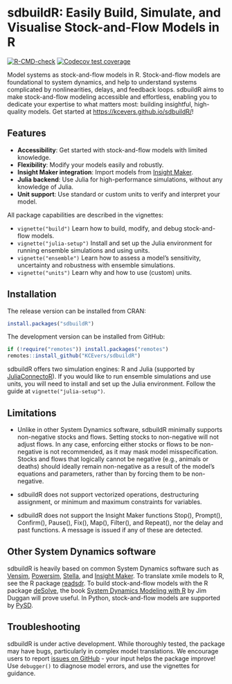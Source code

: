 
<!-- README.md is generated from README.Rmd. Please edit that file -->

# sdbuildR: Easily Build, Simulate, and Visualise Stock-and-Flow Models in R

<!-- badges: start -->

[![R-CMD-check](https://github.com/KCEvers/sdbuildR/actions/workflows/R-CMD-check.yaml/badge.svg)](https://github.com/KCEvers/sdbuildR/actions/workflows/R-CMD-check.yaml)
[![Codecov test
coverage](https://codecov.io/gh/KCEvers/sdbuildR/graph/badge.svg)](https://app.codecov.io/gh/KCEvers/sdbuildR)
<!-- badges: end -->

Model systems as stock-and-flow models in R. Stock-and-flow models are
foundational to system dynamics, and help to understand systems
complicated by nonlinearities, delays, and feedback loops. sdbuildR aims
to make stock-and-flow modeling accessible and effortless, enabling you
to dedicate your expertise to what matters most: building insightful,
high-quality models. Get started at
<https://kcevers.github.io/sdbuildR/>!

## Features

- **Accessibility**: Get started with stock-and-flow models with limited
  knowledge.
- **Flexibility**: Modify your models easily and robustly.
- **Insight Maker integration**: Import models from [Insight
  Maker](https://insightmaker.com/).
- **Julia backend**: Use Julia for high-performance simulations, without
  any knowledge of Julia.
- **Unit support**: Use standard or custom units to verify and interpret
  your model.

All package capabilities are described in the vignettes:

- `vignette("build")` Learn how to build, modify, and debug
  stock-and-flow models.
- `vignette("julia-setup")` Install and set up the Julia environment for
  running ensemble simulations and using units.
- `vignette("ensemble")` Learn how to assess a model’s sensitivity,
  uncertainty and robustness with ensemble simulations.
- `vignette("units")` Learn why and how to use (custom) units.
  <!-- 3. **Delays**: Not all dynamics are instantaneous. Learn about delays (fixed, smooth, material and information) and how to implement them with sdbuildR. -->
  <!-- 4. **Sensitivity**:  -->

## Installation

The release version can be installed from CRAN:

``` r
install.packages("sdbuildR")
```

The development version can be installed from GitHub:

``` r
if (!require("remotes")) install.packages("remotes")
remotes::install_github("KCEvers/sdbuildR")
```

sdbuildR offers two simulation engines: R and Julia (supported by
[JuliaConnectoR](https://github.com/stefan-m-lenz/JuliaConnectoR/)). If
you would like to run ensemble simulations and use units, you will need
to install and set up the Julia environment. Follow the guide at
`vignette("julia-setup")`.

## Limitations

- Unlike in other System Dynamics software, sdbuildR minimally supports
  non-negative stocks and flows. Setting stocks to non-negative will not
  adjust flows. In any case, enforcing either stocks or flows to be
  non-negative is not recommended, as it may mask model
  misspecification. Stocks and flows that logically cannot be negative
  (e.g., animals or deaths) should ideally remain non-negative as a
  result of the model’s equations and parameters, rather than by forcing
  them to be non-negative.

- sdbuildR does not support vectorized operations, destructuring
  assignment, or minimum and maximum constraints for variables.

- sdbuildR does not support the Insight Maker functions Stop(),
  Prompt(), Confirm(), Pause(), Fix(), Map(), Filter(), and Repeat(),
  nor the delay and past functions. A message is issued if any of these
  are detected.

## Other System Dynamics software

sdbuildR is heavily based on common System Dynamics software such as
[Vensim](https://vensim.com/), [Powersim](https://powersim.com/),
[Stella](https://www.iseesystems.com/), and [Insight
Maker](https://insightmaker.com/). To translate xmile models to R, see
the R package [readsdr](https://CRAN.R-project.org/package=readsdr). To
build stock-and-flow models with the R package
[deSolve](https://CRAN.R-project.org/package=deSolve), the book [System
Dynamics Modeling with
R](https://link.springer.com/book/10.1007/978-3-319-34043-2) by Jim
Duggan will prove useful. In Python, stock-and-flow models are supported
by [PySD](https://doi.org/10.21105/joss.04329).

## Troubleshooting

sdbuildR is under active development. While thoroughly tested, the
package may have bugs, particularly in complex model translations. We
encourage users to report [issues on
GitHub](https://github.com/KCEvers/sdbuildR/issues) - your input helps
the package improve! Use `debugger()` to diagnose model errors, and use
the vignettes for guidance.
